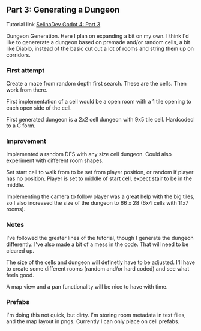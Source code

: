 ## Part 3: Generating a Dungeon

Tutorial link [SelinaDev Godot 4: Part 3](https://selinadev.github.io/07-rogueliketutorial-03/)

Dungeon Generation. Here I plan on expanding a bit on my own. I think I'd like to genererate a dungeon based on premade and/or random cells, a bit like Diablo, instead of the basic cut out a lot of rooms and string them up on corridors.

### First attempt

Create a maze from random depth first search. These are the cells. Then work from there.

First implementation of a cell would be a open room with a 1 tile opening to each open side of the cell.

First generated dungeon is a 2x2 cell dungeon with 9x5 tile cell. Hardcoded to a C form.

### Improvement

Implemented a random DFS with any size cell dungeon. Could also experiment with different room shapes.

Set start cell to walk from to be set from player position, or random if player has no position. Player is set to middle of start cell, expect stair to be in the middle.

Implementing the camera to follow player was a great help with the big tiles, so I also increased the size of the dungeon to 66 x 28 (6x4 cells with 11x7 rooms).

### Notes

I've followed the greater lines of the tutorial, though I generate the dungeon differently. I've also made a bit of a mess in the code. That will need to be cleared up.

The size of the cells and dungeon will definetly have to be adjusted. I'll have to create some different rooms (random and/or hard coded) and see what feels good.

A map view and a pan functionality will be nice to have with time.

### Prefabs

I'm doing this not quick, but dirty. I'm storing room metadata in text files, and the map layout in pngs. Currently I can only place on cell prefabs.